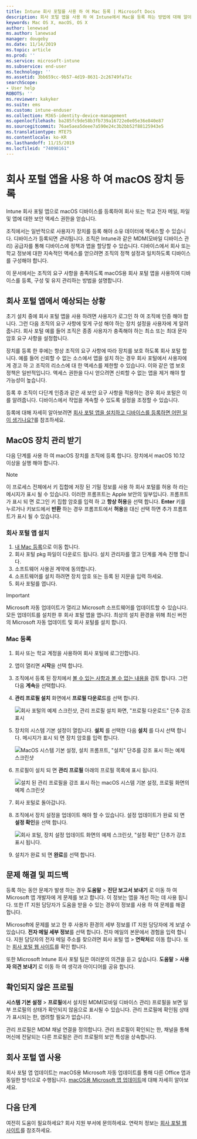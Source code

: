 ```yaml
---
title: Intune 회사 포털를 사용 하 여 Mac 등록 | Microsoft Docs
description: 회사 포털 앱을 사용 하 여 Intune에서 Mac을 등록 하는 방법에 대해 알아봅니다.
keywords: Mac OS X, macOS, OS X
author: lenewsad
ms.author: lanewsad
manager: dougeby
ms.date: 11/14/2019
ms.topic: article
ms.prod: ''
ms.service: microsoft-intune
ms.subservice: end-user
ms.technology: ''
ms.assetid: 3bb659cc-9b57-4d19-8631-2c26749fa71c
searchScope:
- User help
ROBOTS: ''
ms.reviewer: kakyker
ms.suite: ems
ms.custom: intune-enduser
ms.collection: M365-identity-device-management
ms.openlocfilehash: ba285fc9de58b3fb739a16722e0e05e36e840e87
ms.sourcegitcommit: 76ae5aea5deee7a590e24c3b2bb52f88125943e5
ms.translationtype: MTE75
ms.contentlocale: ko-KR
ms.lasthandoff: 11/15/2019
ms.locfileid: "74098161"
---
```

# <a name="enroll-your-macos-device-using-the-company-portal-app"></a>회사 포털 앱을 사용 하 여 macOS 장치 등록  

Intune 회사 포털 앱으로 macOS 디바이스를 등록하여 회사 또는 학교 전자 메일, 파일 및 앱에 대한 보안 액세스 권한을 얻습니다.

조직에서는 일반적으로 사용자가 장치를 등록 해야 소유 데이터에 액세스할 수 있습니다. 디바이스가 등록되면 *관리*됩니다. 조직은 Intune과 같은 MDM(모바일 디바이스 관리) 공급자를 통해 디바이스에 정책과 앱을 할당할 수 있습니다. 디바이스에서 회사 또는 학교 정보에 대한 지속적인 액세스를 얻으려면 조직의 정책 설정과 일치하도록 디바이스를 구성해야 합니다.  

이 문서에서는 조직의 요구 사항을 충족하도록 macOS용 회사 포털 앱을 사용하여 디바이스를 등록, 구성 및 유지 관리하는 방법을 설명합니다.  


## <a name="what-to-expect-from-the-company-portal-app"></a>회사 포털 앱에서 예상되는 상황

초기 설치 중에 회사 포털 앱을 사용 하려면 사용자가 로그인 하 여 조직에 인증 해야 합니다. 그런 다음 조직의 요구 사항에 맞게 구성 해야 하는 장치 설정을 사용자에 게 알려 줍니다. 회사 포털 예를 들어 조직은 종종 사용자가 충족해야 하는 최소 또는 최대 문자 암호 요구 사항을 설정합니다.    

장치를 등록 한 후에는 항상 조직의 요구 사항에 따라 장치를 보호 하도록 회사 포털 합니다. 예를 들어 신뢰할 수 없는 소스에서 앱을 설치 하는 경우 회사 포털에서 사용자에 게 경고 하 고 조직의 리소스에 대 한 액세스를 제한할 수 있습니다. 이와 같은 앱 보호 정책은 일반적입니다. 액세스 권한을 다시 얻으려면 신뢰할 수 없는 앱을 제거 해야 할 가능성이 높습니다. 

등록 후 조직이 다단계 인증과 같은 새 보안 요구 사항을 적용하는 경우 회사 포털은 이를 알려줍니다. 디바이스에서 작업을 계속할 수 있도록 설정을 조정할 수 있습니다.  

등록에 대해 자세히 알아보려면 [회사 포털 앱을 설치하고 디바이스를 등록하면 어떤 일이 생기나요?](what-happens-if-you-install-the-Company-Portal-app-and-enroll-your-device-in-intune-macos.md)를 참조하세요.  

## <a name="get-your-macos-device-managed"></a>MacOS 장치 관리 받기  
다음 단계를 사용 하 여 macOS 장치를 조직에 등록 합니다. 장치에서 macOS 10.12 이상을 실행 해야 합니다.   

> [!NOTE]
> 이 프로세스 전체에서 키 집합에 저장 된 기밀 정보를 사용 하 회사 포털를 허용 하 라는 메시지가 표시 될 수 있습니다. 이러한 프롬프트는 Apple 보안의 일부입니다. 프롬프트가 표시 되 면 로그인 키 집합 암호를 입력 하 고 **항상 허용**을 선택 합니다. **Enter** 키를 누르거나 키보드에서 **반환** 하는 경우 프롬프트에서 **허용**을 대신 선택 하면 추가 프롬프트가 표시 될 수 있습니다.  

### <a name="install-company-portal-app"></a>회사 포털 앱 설치  
1. [내 Mac 등록](https://go.microsoft.com/fwlink/?linkid=853070)으로 이동 합니다.  
2. 회사 포털 pkg 파일이 다운로드 됩니다. 설치 관리자를 열고 단계를 계속 진행 합니다. 
3. 소프트웨어 사용권 계약에 동의합니다. 
4. 소프트웨어를 설치 하려면 장치 암호 또는 등록 된 지문을 입력 하세요.  
5. 회사 포털를 엽니다. 

> [!IMPORTANT]
> Microsoft 자동 업데이트가 열리고 Microsoft 소프트웨어를 업데이트할 수 있습니다. 모든 업데이트를 설치한 후 회사 포털 앱을 엽니다. 최상의 설치 환경을 위해 최신 버전의 Microsoft 자동 업데이트 및 회사 포털를 설치 합니다.  


### <a name="enroll-your-mac"></a>Mac 등록  


1. 회사 또는 학교 계정을 사용하여 회사 포털에 로그인합니다.  
2. 앱이 열리면 **시작**을 선택 합니다.  
3. 조직에서 등록 된 장치에서 [볼 수 있는 사항과 볼 수 없는 내용을](what-info-can-your-company-see-when-you-enroll-your-device-in-intune.md) 검토 합니다. 그런 다음 **계속**을 선택합니다.  
4. **관리 프로필 설치** 화면에서 **프로필 다운로드**를 선택 합니다.   

    ![회사 포털의 예제 스크린샷, 관리 프로필 설치 화면, "프로필 다운로드" 단추 강조 표시](./media/install-mgmt-profile-mac-1911.PNG)   
5. 장치의 시스템 기본 설정이 열립니다. **설치** 를 선택한 다음 **설치** 를 다시 선택 합니다. 메시지가 표시 되 면 장치 암호를 입력 합니다.  

    ![MacOS 시스템 기본 설정, 설치 프롬프트, "설치" 단추를 강조 표시 하는 예제 스크린샷](./media/system-preference-install-1911.PNG)  
6. 프로필이 설치 되 면 **관리 프로필** 아래의 프로필 목록에 표시 됩니다.  

   ![설치 된 관리 프로필을 강조 표시 하는 macOS 시스템 기본 설정, 프로필 화면의 예제 스크린샷](./media/system-preference-verify-1911.PNG)   
7. 회사 포털로 돌아갑니다.   
8. 조직에서 장치 설정을 업데이트 해야 할 수 있습니다. 설정 업데이트가 완료 되 면 **설정 확인**을 선택 합니다.  

    ![회사 포털, 장치 설정 업데이트 화면의 예제 스크린샷, "설정 확인" 단추가 강조 표시 됩니다.](./media/update-settings-mac-1911.PNG)  
9. 설치가 완료 되 면 **완료**를 선택 합니다.  


 ## <a name="troubleshooting-and-feedback"></a>문제 해결 및 피드백   

등록 하는 동안 문제가 발생 하는 경우 **도움말** > **진단 보고서 보내기** 로 이동 하 여 Microsoft 앱 개발자에 게 문제를 보고 합니다. 이 정보는 앱을 개선 하는 데 사용 됩니다. 또한 IT 지원 담당자가 도움을 받을 수 있는 경우이 정보를 사용 하 여 문제를 해결 합니다.  

Microsoft에 문제를 보고 한 후 사용자 환경의 세부 정보를 IT 지원 담당자에 게 보낼 수 있습니다. **전자 메일 세부 정보**를 선택 합니다. 전자 메일의 본문에서 경험을 입력 합니다. 지원 담당자의 전자 메일 주소를 찾으려면 회사 포털 앱 > **연락처**로 이동 합니다. 또는 [회사 포털 웹 사이트](https://go.microsoft.com/fwlink/?linkid=2010980)를 확인 합니다.  
 

또한 Microsoft Intune 회사 포털 팀은 여러분의 의견을 듣고 싶습니다. **도움말** > **사용자 의견 보내기** 로 이동 하 여 생각과 아이디어를 공유 합니다.  

## <a name="unverified-profiles"></a>확인되지 않은 프로필  
**시스템 기본 설정** > **프로필**에서 설치된 MDM(모바일 디바이스 관리) 프로필을 보면 일부 프로필의 상태가 확인되지 않음으로 표시될 수 있습니다. 관리 프로필에 확인됨 상태가 표시되는 한, 염려할 필요가 없습니다.  

관리 프로필은 MDM 채널 연결을 정의합니다. 관리 프로필이 확인되는 한, 채널을 통해 머신에 전달되는 다른 프로필은 관리 프로필의 보안 특성을 상속합니다.  

## <a name="updating-the-company-portal-app"></a>회사 포털 앱 사용

회사 포털 앱 업데이트는 macOS용 Microsoft 자동 업데이트를 통해 다른 Office 앱과 동일한 방식으로 수행됩니다. [macOS용 Microsoft 앱 업데이트](https://support.office.com/article/Check-for-Office-for-Mac-updates-automatically-bfd1e497-c24d-4754-92ab-910a4074d7c1)에 대해 자세히 알아보세요.  

## <a name="next-steps"></a>다음 단계  
여전히 도움이 필요하세요? 회사 지원 부서에 문의하세요. 연락처 정보는 [회사 포털 웹 사이트](https://go.microsoft.com/fwlink/?linkid=2010980)를 참조하세요.  



